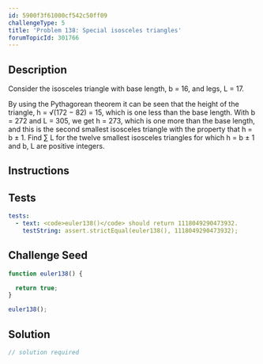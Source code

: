 ```yaml
---
id: 5900f3f61000cf542c50ff09
challengeType: 5
title: 'Problem 138: Special isosceles triangles'
forumTopicId: 301766
---
```


## Description

<section id='description'>

Consider the isosceles triangle with base length, b = 16, and legs, L = 17.

By using the Pythagorean theorem it can be seen that the height of the triangle, h = √(172 − 82) = 15, which is one less than the base length. With b = 272 and L = 305, we get h = 273, which is one more than the base length, and this is the second smallest isosceles triangle with the property that h = b ± 1. Find ∑ L for the twelve smallest isosceles triangles for which h = b ± 1 and b, L are positive integers.

</section>

## Instructions

<section id='instructions'>

</section>

## Tests

<section id='tests'>

```yml
tests:
  - text: <code>euler138()</code> should return 1118049290473932.
    testString: assert.strictEqual(euler138(), 1118049290473932);

```

</section>

## Challenge Seed

<section id='challengeSeed'>

<div id='js-seed'>

```js
function euler138() {

  return true;
}

euler138();
```

</div>

</section>

## Solution

<section id='solution'>

```js
// solution required
```

</section>
